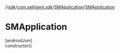//[sdk](../../../index.md)/[com.selligent.sdk](../index.md)/[SMApplication](index.md)/[SMApplication](-s-m-application.md)

# SMApplication

[androidJvm]\
constructor()
